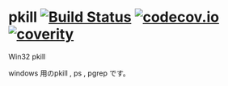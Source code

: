 # pkill [![Build Status](https://travis-ci.org/katakk/pkill.svg?branch=master)](https://travis-ci.org/katakk/pkill) [![codecov.io](https://codecov.io/github/katakk/pkill/coverage.svg?branch=master)](https://codecov.io/github/katakk/pkill?branch=master) [![coverity](https://scan.coverity.com/projects/11540/badge.svg)](https://scan.coverity.com/projects/katakk-pkill)
Win32 pkill

windows 用のpkill , ps  , pgrep です。

